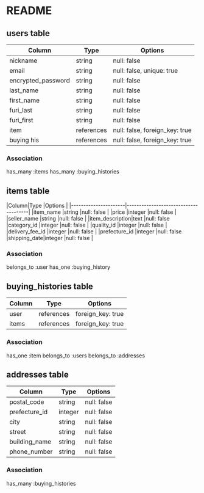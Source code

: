 # README

## users table
|Column     |Type       |Options                                            |
|-----------|-----------|---------------------------------------------------|
|nickname   |string     |null: false                                        |
|email      |string     |null: false, unique: true                          |
|encrypted_password |string     |null: false                            |
|last_name  |string     |null: false |
|first_name |string     |null: false |
|furi_last  |string     |null: false |
|furi_first |string     |null: false |
|item       |references |null: false, foreign_key: true                     |
|buying his |references |null: false, foreign_key: true                     |

### Association
 has_many :items
 has_many :buying_histories

 ## items table
|Column|Type           |Options                               |
|----------------------|--------------------------------------|
|item_name    |string  |null: false                           |
|price        |integer |null: false                           |
|seller_name  |string  |null: false                           |
|item_description|text |null: false
|category_id     |integer  |null: false                           |
|quality_id      |integer  |null: false                           |
|delivery_fee_id |integer  |null: false                           |
|prefecture_id |integer |null: false
|shipping_date|integer  |null: false                           |

### Association
belongs_to :user
has_one :buying_history


## buying_histories table
|Column    |Type    |Options   |
|--------- |--------|----------|
|user |references |foreign_key: true |
|items|references |foreign_key: true |

### Association
has_one :item
belongs_to :users
belongs_to :addresses 

## addresses table

|Column|Type |Options              |
|------|-----|---------------------|
|postal_code |string  |null: false |
|prefecture_id  |integer  |null: false |
|city        |string  |null: false |
|street      |string  |null: false |
|building_name |string |null: false |
|phone_number|string |null: false |


### Association
has_many :buying_histories
